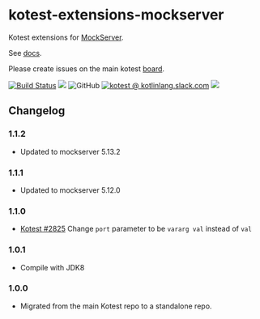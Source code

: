 # kotest-extensions-mockserver

Kotest extensions for [MockServer](https://www.mock-server.com/).

See [docs](https://kotest.io/docs/extensions/mockserver.html).

Please create issues on the main kotest [board](https://github.com/kotest/kotest/issues).

[![Build Status](https://github.com/kotest/kotest-extensions-mockserver/workflows/master/badge.svg)](https://github.com/kotest/kotest-extensions-mockserver/actions)
[<img src="https://img.shields.io/maven-central/v/io.kotest.extensions/kotest-extensions-mockserver.svg?label=latest%20release"/>](http://search.maven.org/#search|ga|1|kotest-extensions-mockserver)
![GitHub](https://img.shields.io/github/license/kotest/kotest-extensions-mockserver)
[![kotest @ kotlinlang.slack.com](https://img.shields.io/static/v1?label=kotlinlang&message=kotest&color=blue&logo=slack)](https://kotlinlang.slack.com/archives/CT0G9SD7Z)
[<img src="https://img.shields.io/nexus/s/https/oss.sonatype.org/io.kotest.extensions/kotest-extensions-mockserver.svg?label=latest%20snapshot"/>](https://oss.sonatype.org/content/repositories/snapshots/io/kotest/extensions/kotest-extensions-mockserver/)

## Changelog

### 1.1.2

* Updated to mockserver 5.13.2

### 1.1.1

* Updated to mockserver 5.12.0

### 1.1.0

* [Kotest #2825](https://github.com/kotest/kotest/issues/2825) Change `port` parameter to be `vararg val` instead of `val`

### 1.0.1

* Compile with JDK8

### 1.0.0

* Migrated from the main Kotest repo to a standalone repo.
